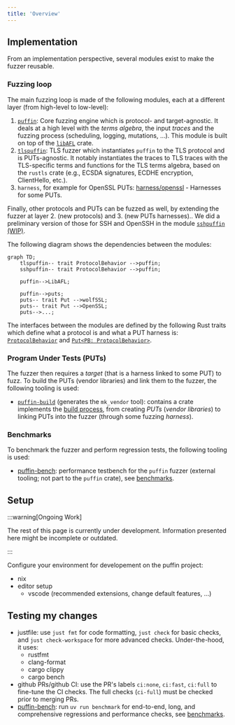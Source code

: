```yaml
---
title: 'Overview'
---
```


## Implementation

From an implementation perspective, several modules exist to make the fuzzer reusable.

### Fuzzing loop
The main fuzzing loop is made of the following modules, each at a different layer (from high-level to low-level):
  1. [`puffin`](https://github.com/tlspuffin/tlspuffin/tree/main/puffin): Core fuzzing engine which is protocol- and target-agnostic. It deals at a high level with the *terms algebra*, the input *traces* and the fuzzing process (scheduling, logging, mutations, ...). This module is built on top of the [`libAFL`](https://github.com/AFLplusplus/LibAFL) crate. 
  2. [`tlspuffin`](https://github.com/tlspuffin/tlspuffin/tree/main/tlspuffin): TLS fuzzer which instantiates `puffin` to the TLS protocol and is PUTs-agnostic. It notably instantiates the traces to TLS traces with the TLS-specific terms and functions for the TLS terms algebra, based on the `rustls` crate (e.g., ECSDA signatures, ECDHE encryption, ClientHello, etc.).
  3. `harness`, for example for OpenSSL PUTs: [harness/openssl](https://github.com/tlspuffin/tlspuffin/tree/main/tlspuffin/harness/openssl) - Harnesses for some PUTs.

Finally, other protocols and PUTs can be fuzzed as well, by extending the fuzzer at layer 2. (new protocols) and 3. (new PUTs harnesses).. We did a preliminary version of those for SSH and OpenSSH in the module [`sshpuffin` (WIP)](https://github.com/tlspuffin/tlspuffin/tree/main/sshpuffin).

The following diagram shows the dependencies between the modules:
```mermaid
graph TD;
    tlspuffin-- trait ProtocolBehavior -->puffin;
    sshpuffin-- trait ProtocolBehavior -->puffin;

    puffin-->LibAFL;

    puffin-->puts;
    puts-- trait Put -->wolfSSL;
    puts-- trait Put -->OpenSSL;
    puts-->...;
```

The interfaces between the modules are defined by the following Rust traits which define what a protocol is and what a PUT harness is:
[`ProtocolBehavior`](https://tlspuffin.github.io/api/puffin/protocol/trait.ProtocolBehavior.html) and [`Put<PB: ProtocolBehavior>`](https://tlspuffin.github.io/api/puffin/put/trait.Put.html).


### Program Under Tests (PUTs)
The fuzzer then requires a *target* (that is a harness linked to some PUT) to fuzz. To build the PUTs (vendor libraries) and link them to the fuzzer, the following tooling is used:
  - [`puffin-build`](https://github.com/tlspuffin/tlspuffin/tree/main/puffin-build) (generates the `mk_vendor` tool): contains a crate implements the [build process](./build), from creating *PUTs* (*vendor libraries*) to linking PUTs into the fuzzer (through some fuzzing *harness*).

### Benchmarks
To benchmark the fuzzer and perform regression tests, the following tooling is used:
  - [puffin-bench](https://github.com/tlspuffin/puffin-bench): performance testbench for the `puffin` fuzzer (external tooling; not part to the `puffin` crate), see [benchmarks](./benchmarks).

## Setup

:::warning[Ongoing Work]

The rest of this page is currently under development. Information presented here might be incomplete or outdated.

:::

Configure your environment for developement on the puffin project:

- nix
- editor setup
    - vscode (recommended extensions, change default features, ...)
## Testing my changes

- justfile: use `just fmt` for code formatting, `just check` for basic checks, and `just check-workspace` for more advanced checks. Under-the-hood, it uses:
    - rustfmt
    - clang-format
    - cargo clippy
    - cargo bench
- github PRs/github CI: use the PR's labels `ci:none`, `ci:fast`, `ci:full` to fine-tune the CI checks. The full checks (`ci-full`) must be checked prior to merging PRs.
- [puffin-bench](https://github.com/tlspuffin/puffin-bench): run `uv run benchmark` for end-to-end, long, and comprehensive regressions and performance checks, see [benchmarks](./benchmarks).
